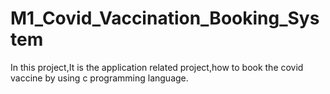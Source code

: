 # M1_Covid_Vaccination_Booking_System
In this project,It is the application related project,how to book the covid vaccine by using c programming language.
